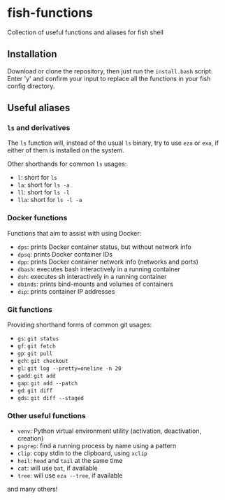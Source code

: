 # fish-functions

Collection of useful functions and aliases for fish shell

## Installation

Download or clone the repository, then just run the `install.bash` script.
Enter 'y' and confirm your input to replace all the functions in your fish
config directory.

## Useful aliases

### `ls` and derivatives

The `ls` function will, instead of the usual `ls` binary, try to use `eza` or `exa`,
if either of them is installed on the system.

Other shorthands for common `ls` usages:
- `l`: short for `ls`
- `la`: short for `ls -a`
- `ll`: short for `ls -l`
- `lla`: short for `ls -l -a`

### Docker functions

Functions that aim to assist with using Docker:
- `dps`: prints Docker container status, but without network info
- `dpsq`: prints Docker container IDs
- `dpp`: prints Docker container network info (networks and ports)
- `dbash`: executes bash interactively in a running container
- `dsh`: executes sh interactively in a running container
- `dbinds`: prints bind-mounts and volumes of containers
- `dip`: prints container IP addresses

### Git functions

Providing shorthand forms of common git usages:
- `gs`: `git status`
- `gf`: `git fetch`
- `gp`: `git pull`
- `gch`: `git checkout`
- `gl`: `git log --pretty=oneline -n 20`
- `gadd`: `git add`
- `gap`: `git add --patch`
- `gd`: `git diff`
- `gds`: `git diff --staged`

### Other useful functions

- `venv`: Python virtual environment utility (activation, deactivation, creation)
- `psgrep`: find a running process by name using a pattern
- `clip`: copy stdin to the clipboard, using `xclip`
- `heil`: `head` and `tail` at the same time
- `cat`: will use `bat`, if available
- `tree`: will use `eza --tree`, if available

and many others!
